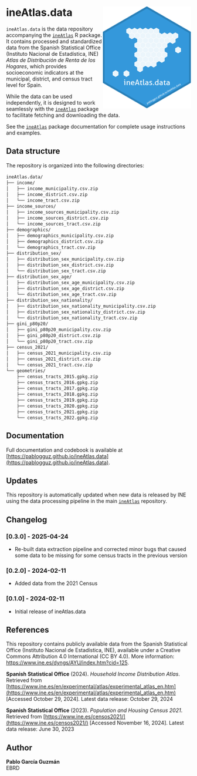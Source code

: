 # ineAtlas.data <img src="icon/logo_data.png" align="right" height="278" />

`ineAtlas.data` is the data repository accompanying the [`ineAtlas`](https://github.com/pablogguz/ineAtlas) R package. It contains processed and standardized data from the Spanish Statistical Office (Instituto Nacional de Estadística, INE) _Atlas de Distribución de Renta de los Hogares_, which provides socioeconomic indicators at the municipal, district, and census tract level for Spain.

While the data can be used independently, it is designed to work seamlessly with the [`ineAtlas`](https://github.com/pablogguz/ineAtlas) package to facilitate fetching and downloading the data.

See the [`ineAtlas`](https://github.com/pablogguz/ineAtlas) package documentation for complete usage instructions and examples.

## Data structure

The repository is organized into the following directories:

```
ineAtlas.data/
├── income/
│   ├── income_municipality.csv.zip
│   ├── income_district.csv.zip
│   └── income_tract.csv.zip
├── income_sources/
│   ├── income_sources_municipality.csv.zip
│   ├── income_sources_district.csv.zip
│   └── income_sources_tract.csv.zip
├── demographics/
│   ├── demographics_municipality.csv.zip
│   ├── demographics_district.csv.zip
│   └── demographics_tract.csv.zip
├── distribution_sex/
│   ├── distribution_sex_municipality.csv.zip
│   ├── distribution_sex_district.csv.zip
│   └── distribution_sex_tract.csv.zip
├── distribution_sex_age/
│   ├── distribution_sex_age_municipality.csv.zip
│   ├── distribution_sex_age_district.csv.zip
│   └── distribution_sex_age_tract.csv.zip
├── distribution_sex_nationality/
│   ├── distribution_sex_nationality_municipality.csv.zip
│   ├── distribution_sex_nationality_district.csv.zip
│   └── distribution_sex_nationality_tract.csv.zip
├── gini_p80p20/
│   ├── gini_p80p20_municipality.csv.zip
│   ├── gini_p80p20_district.csv.zip
│   └── gini_p80p20_tract.csv.zip
├── census_2021/
│   ├── census_2021_municipality.csv.zip
│   ├── census_2021_district.csv.zip
│   └── census_2021_tract.csv.zip
└── geometries/
    ├── census_tracts_2015.gpkg.zip
    ├── census_tracts_2016.gpkg.zip
    ├── census_tracts_2017.gpkg.zip
    ├── census_tracts_2018.gpkg.zip
    ├── census_tracts_2019.gpkg.zip
    ├── census_tracts_2020.gpkg.zip
    ├── census_tracts_2021.gpkg.zip
    └── census_tracts_2022.gpkg.zip
```

## Documentation

Full documentation and codebook is available at [https://pablogguz.github.io/ineAtlas.data](https://pablogguz.github.io/ineAtlas.data).

## Updates

This repository is automatically updated when new data is released by INE using the data processing pipeline in the main [`ineAtlas`](https://github.com/pablogguz/ineAtlas) repository.

## Changelog 

### [0.3.0] - 2025-04-24
- Re-built data extraction pipeline and corrected minor bugs that caused some data to be missing for some census tracts in the previous version

### [0.2.0] - 2024-02-11
- Added data from the 2021 Census

### [0.1.0] - 2024-02-11
- Initial release of ineAtlas.data

## References

This repository contains publicly available data from the Spanish Statistical Office (Instituto Nacional de Estadística, INE), available under a Creative Commons Attribution 4.0 International (CC BY 4.0). More information: https://www.ine.es/dyngs/AYU/index.htm?cid=125.

**Spanish Statistical Office** (2024). *Household Income Distribution Atlas*. Retrieved from [https://www.ine.es/en/experimental/atlas/experimental_atlas_en.htm](https://www.ine.es/en/experimental/atlas/experimental_atlas_en.htm) [Accessed October 29, 2024]. Latest data release: October 29, 2024

**Spanish Statistical Office** (2023). *Population and Housing Census 2021*. Retrieved from [https://www.ine.es/censos2021/](https://www.ine.es/censos2021/) [Accessed November 16, 2024]. Latest data release: June 30, 2023

## Author

**Pablo García Guzmán**  
EBRD
